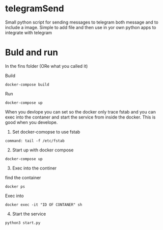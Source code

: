 # telegramSend


Small python script for sending messages to telegram both message and to include a image.
Simple to add file and then use in yor own python apps to integrate with telegram


# Buld and run
In the fins folder (ORe what you called it)



Build
```
docker-compose build
```

Run
```
docker-compose up
```

When you devlope you can set so the docker only trace fstab and you can exec into the contaner and start the service from inside the docker. 
This is good when you develope.

1. Set docker-comopse to use fstab

```
command: tail -f /etc/fstab
```
2. Start up with docker compose

```
docker-compose up
```

3. Exec into the continer

find the container
```
docker ps
```
Exec into
```
docker exec -it "ID OF CONTANER" sh 
```

4. Start the service

```
python3 start.py
```


